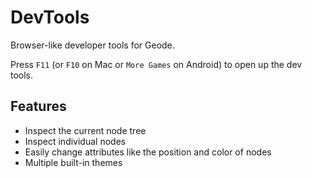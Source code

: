 # DevTools

Browser-like developer tools for Geode.

Press `F11` (or `F10` on Mac or `More Games` on Android) to open up the dev tools.

## Features

 * Inspect the current node tree
 * Inspect individual nodes
 * Easily change attributes like the position and color of nodes
 * Multiple built-in themes
